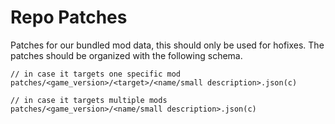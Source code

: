 # Repo Patches

Patches for our bundled mod data, this should only be used for hofixes.
The patches should be organized with the following schema.

```
// in case it targets one specific mod
patches/<game_version>/<target>/<name/small description>.json(c)

// in case it targets multiple mods
patches/<game_version>/<name/small description>.json(c)
```
